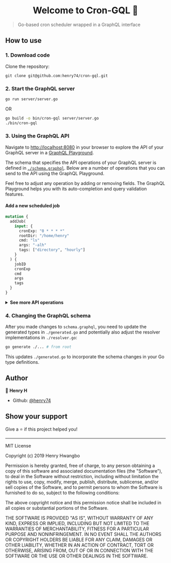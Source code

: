 <h1 align="center">Welcome to Cron-GQL 👋</h1>
<p>
</p>

> Go-based cron scheduler wrapped in a GraphQL interface

## How to use

### 1. Download code

Clone the repository:

```
git clone git@github.com:henry74/cron-gql.git
```

### 2. Start the GraphQL server

```sh
go run server/server.go
```

OR

```sh
go build -o bin/cron-gql server/server.go
./bin/cron-gql
```

### 3. Using the GraphQL API

Navigate to [http://localhost:8080](http://localhost:8080) in your browser to explore the API of your GraphQL server in a [GraphQL Playground](https://github.com/prisma/graphql-playground).

The schema that specifies the API operations of your GraphQL server is defined in [`./schema.graphql`](./schema.graphql). Below are a number of operations that you can send to the API using the GraphQL Playground.

Feel free to adjust any operation by adding or removing fields. The GraphQL Playground helps you with its auto-completion and query validation features.

#### Add a new scheduled job

```graphql
mutation {
  addJob(
    input: {
      cronExp: "0 * * * *"
      rootDir: "/home/henry"
      cmd: "ls"
      args: "-alh"
      tags: ["directory", "hourly"]
    }
  ) {
    jobID
    cronExp
    cmd
    args
    tags
  }
}
```

<Details><Summary><strong>See more API operations</strong></Summary>

#### List all scheduled jobs

```graphql
query {
  jobs {
    jobID
    cronExp
    cmd
    args
    tags
    lastScheduledRun
    nextScheduledRun
  }
}
```

> **Note**: You can filter jobs by a specific `jobID` or list of `tags` e.g. using `jobs(input: { tags:["hourly"] }) {...}`.

#### Force a scheduled job to run immediately

```graphql
mutation {
  runJob(JobID: 1) {
    jobID
    cronExp
    cmd
    args
    tags
    lastScheduledRun
    nextScheduledRun
    lastForcedRun
  }
}
```

#### Remove a scheduled job

```graphql
mutation {
  removeJob(JobID: 1) {
    jobID
    cronExp
    cmd
    args
    tags
    lastScheduledRun
    nextScheduledRun
    lastForcedRun
  }
}
```

</Details>

### 4. Changing the GraphQL schema

After you made changes to `schema.graphql`, you need to update the generated types in `./generated.go` and potentially also adjust the resolver implementations in `./resolver.go`:

```sh
go generate ./... # from root
```

This updates `./generated.go` to incorporate the schema changes in your Go type definitions.

## Author

👤 **Henry H**

- Github: [@henry74](https://github.com/henry74)

## Show your support

Give a ⭐️ if this project helped you!

---

MIT License

Copyright (c) 2019 Henry Hwangbo

Permission is hereby granted, free of charge, to any person obtaining a copy
of this software and associated documentation files (the "Software"), to deal
in the Software without restriction, including without limitation the rights
to use, copy, modify, merge, publish, distribute, sublicense, and/or sell
copies of the Software, and to permit persons to whom the Software is
furnished to do so, subject to the following conditions:

The above copyright notice and this permission notice shall be included in all
copies or substantial portions of the Software.

THE SOFTWARE IS PROVIDED "AS IS", WITHOUT WARRANTY OF ANY KIND, EXPRESS OR
IMPLIED, INCLUDING BUT NOT LIMITED TO THE WARRANTIES OF MERCHANTABILITY,
FITNESS FOR A PARTICULAR PURPOSE AND NONINFRINGEMENT. IN NO EVENT SHALL THE
AUTHORS OR COPYRIGHT HOLDERS BE LIABLE FOR ANY CLAIM, DAMAGES OR OTHER
LIABILITY, WHETHER IN AN ACTION OF CONTRACT, TORT OR OTHERWISE, ARISING FROM,
OUT OF OR IN CONNECTION WITH THE SOFTWARE OR THE USE OR OTHER DEALINGS IN THE
SOFTWARE.
